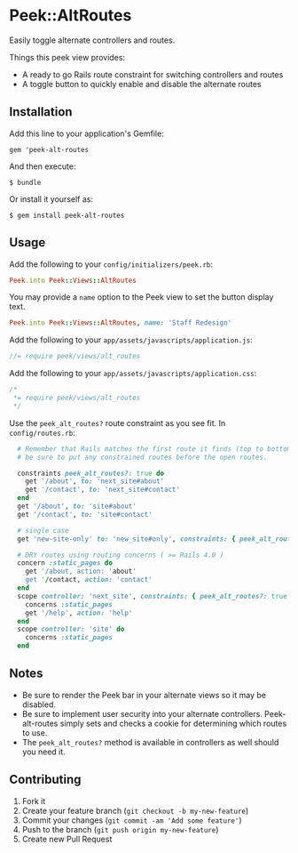 # Peek::AltRoutes

Easily toggle alternate controllers and routes.

Things this peek view provides:

- A ready to go Rails route constraint for switching controllers and routes
- A toggle button to quickly enable and disable the alternate routes

## Installation

Add this line to your application's Gemfile:

    gem 'peek-alt-routes

And then execute:

    $ bundle

Or install it yourself as:

    $ gem install peek-alt-routes

## Usage

Add the following to your `config/initializers/peek.rb`:

```ruby
Peek.into Peek::Views::AltRoutes
```

You may provide a `name` option to the Peek view to set the button display text.

```ruby
Peek.into Peek::Views::AltRoutes, name: 'Staff Redesign'
```

Add the following to your `app/assets/javascripts/application.js`:

```javascript
//= require peek/views/alt_routes
```

Add the following to your `app/assets/javascripts/application.css`:

```css
/*
 *= require peek/views/alt_routes
 */
```

Use the `peek_alt_routes?` route constraint as you see fit. In `config/routes.rb`:

```ruby
  # Remember that Rails matches the first route it finds (top to bottom) so
  # be sure to put any constrained routes before the open routes.

  constraints peek_alt_routes?: true do
    get '/about', to: 'next_site#about'
    get '/contact', to: 'next_site#contact'
  end
  get '/about', to: 'site#about'
  get '/contact', to: 'site#contact'

  # single case
  get 'new-site-only' to: 'new_site#only', constraints: { peek_alt_routes?: true }

  # DRY routes using routing concerns ( >= Rails 4.0 )
  concern :static_pages do
    get '/about, action: 'about'
    get '/contact, action: 'contact'
  end
  scope controller: 'next_site', constraints: { peek_alt_routes?: true } do
    concerns :static_pages
    get '/help', action: 'help'
  end
  scope controller: 'site' do
    concerns :static_pages
  end

```

## Notes

 * Be sure to render the Peek bar in your alternate views so it may be disabled.
 * Be sure to implement user security into your alternate controllers. Peek-alt-routes
 simply sets and checks a cookie for determining which routes to use.
 * The `peek_alt_routes?` method is available in controllers as well should you need it.

## Contributing

1. Fork it
2. Create your feature branch (`git checkout -b my-new-feature`)
3. Commit your changes (`git commit -am 'Add some feature'`)
4. Push to the branch (`git push origin my-new-feature`)
5. Create new Pull Request
